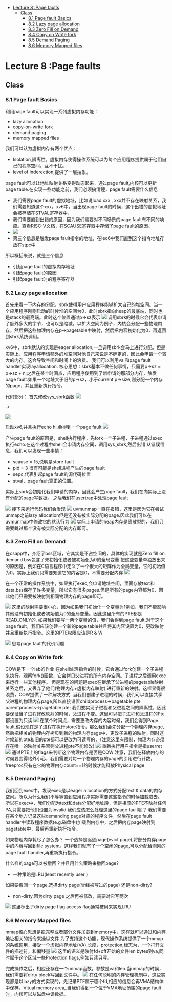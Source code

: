 - [Lecture 8 :Page faults](#lecture-8-page-faults)
  - [Class](#class)
    - [8.1 Page fault Basics](#81-page-fault-basics)
    - [8.2 Lazy page allocation](#82-lazy-page-allocation)
    - [8.3 Zero Fill on Demand](#83-zero-fill-on-demand)
    - [8.4 Copy on Write fork](#84-copy-on-write-fork)
    - [8.5 Demand Paging](#85-demand-paging)
    - [8.6 Memory Mapped files](#86-memory-mapped-files)
# Lecture 8 :Page faults

## Class

### 8.1 Page fault Basics
利用page fault可以实现一系列虚拟内存功能：
- lazy allocation
- copy-on-write fork
- demand paging
- memory mapped files

我们可以认为虚拟内存有两个优点：
- Isolation,隔离性。虚拟内存使得操作系统可以为每个应用程序提供属于他们自己的程序空间，互不干扰。
- level of inderection,提供了一层抽象。

page fault可以让地址映射关系变得动态起来，通过page fault,内核可以更新page table.在实现一些功能之前，我们必须搞清楚，page fault需要什么信息

- 我们需要page fault的虚拟地址，比如说load xxx , xxx并不存在映射关系，我们需要知道这个xxx。xv6中，当出现page fault的时候，这个出错的虚拟地址会被存储在STVAL寄存器中，
- 我们需要直到出错的原因，因为我们需要对不同场景的page fault有不同的响应。查看RISC-V文档，在SCAUSE寄存器中存储了page fault的原因。
- ![](2021-11-12-22-05-18.png)
- 第三个信息是触发page fault指令的地址，在lec6中我们直到这个指令地址存放在stpc中

所以概括来说，就是三个信息
- 引起page fault的虚拟内存地址
- 引起page fault的原因
- 引起page fault时的程序寄存器

### 8.2 Lazy page allocation
首先来看一下内存的分配，sbrk使得用户应用程序能够扩大自己的堆空间。当一个应用程序刚刚启动的时候堆的空间为0，此时sbrk指向heap的最底端，同时也是stack的最高端。此时这个位置通过p->sz表示
![](2021-11-12-22-10-10.png)
调用sbrk的时候它会代表申请了额外多大的字节，也可以是缩减。以扩大空间为例子，内核会分配一些物理内存，然后把这些物理内存在p->pagetable中映射，然后把内容初始化为0，再返回到sbrk系统调用。

xv6中，sbrk默认的实现是eager allocation,一旦调用sbrk会马上进行分配。但是实际上，应用程序申请额外的堆空间对他自己来说是不确定的，因此会申请一个较大的内存。这会导致空间和时间上的浪费。
我们可以利用va 和page fault handler实现layallocation.
核心思想：sbrk基本不做任何事情，只需要p->sz = p->sz + n;之后在某个时间点，应用程序使用到了新申请的那部分内存，触发page fault.如果一个地址大于旧的p->sz，小于current p->size,则分配一个内存的page，并且重新执行指令。

代码部分：
首先修改sys_sbrk函数
![](2021-11-12-22-25-49.png)

->

![](2021-11-12-22-26-02.png)

启动xv6,并且执行echo hi.会得到一个page fault
![](2021-11-12-22-26-47.png)
 
产生page fault的原因是，shell执行程序，先fork一个子进程，子进程通过exec执行echo.在这个过程中shell会申请内存空间，调用sys_sbrk,然后出错
从错误信息，我们可以发现一些事情：
- scause = 15,说明是store fault
- pid = 3 很有可能是shell进程产生的page fault
- sepc,代表引起page fault的源代码位置
- stval，page fault真正的位置。

实际上sbrk会初始化我们申请的内存，因此会产生page fault，我们在向实际上没有分配的page写数据。
之后我们在usertrap中处理page fault

![](2021-11-12-22-36-08.png)
接下来运行代码我们会发现
![](2021-11-12-22-39-09.png)
uvmunmap一直在报错，这里是因为它在尝试unmap之前lazy allocation但是还没有被实际分配的page.因此我们可以在uvmunmap中修改它的默认行为
![](2021-11-12-22-40-21.png)
实际上申请的heap内存是离散型的，我们只需要跳过那个没有被实际分配的内存即可。


### 8.3 Zero Fill on Demand
在csapp中，介绍了bss区域，它其实是不占空间的，具体的实现就是Zero fill on demand
bss包含了未初始化或者被初始化为0的全局变量
把这些变量单独放出来的原因是，例如在C语言程序中定义了一个很大的矩阵作为全局变量，它的初始值为0，实际上我们只需要知道它的内容是0，不需要分配内存
![](2021-11-12-22-45-55.png)

在一个正常的操作系统中，如果执行exec,会申请地址空间，里面存放text和data.bss保存了许多变量，所以它有很多pages.但是所有的page内容都为0，因此他们只需要被映射到相同物理内存的page即可。

![](2021-11-12-22-49-39.png)
这里的映射需要很小心，因为如果我们初始化一个变量为1例如，我们不能影响其他没有初始化或者初始值为0的全局变量。因此这里所有的PTE都是READ_ONLY的.
如果我们要写一两个变量的值，我们会得到page fault,对于这个page fault，我们应该创建一个新的page table并且将其内容设置为0，更改映射并且重新执行指令。这里的PTE权限应该是R & W

![](2021-11-12-22-51-55.png)
思考page fault的代价问题


### 8.4 Copy on Write fork
COW是下一个lab的作业
在shell处理指令的时候，它会通过fork创建一个子进程来执行。观察fork()函数，它会拷贝父进程的所有内存空间。子进程之后调用exec来运行一些其他程序。
但是现在的问题是exec在继承了父进程的pagetable映射关系之后，又丢弃了他们(物理内存+虚拟内存映射),进行重新的映射。这样显得很浪费，COW提供了一种解决方式.
当我们创建子进程的时候，我们可以直接共享父进程的物理内存page,所以直接设置childprocess->pagetable pte parentprocess->pagetable pte;
我们要实现子进程和父进程之间的隔离性，因此要保证当子进程修改映射的时候，父进程不变。这里可以把子进程和父进程的Pte都设置为只读
![](2021-11-13-16-19-53.png)
在某个时间点，需要更改内存的内容时候，我们会得到Page fault.假设现在是子进程在执行store指令，那么我们会先分配一个物理内存page,然后把相关的物理内存拷贝到新的物理内存page中，更改子进程的映射。同时这时候新的pte和旧的pte都可以更改为可读写的，（注意这里有限制，物理内存必须存在唯一的映射关系否则父进程pte不能修改)
![](2021-11-13-16-25-29.png)
重新执行用户指令是指userret
![](2021-11-13-16-27-20.png)
通过PTE上的flags来判断这个物理内存是否是COW
注意，我们在释放内存的时候要变得格外小心，我们需要对每一个物理内存的page的引用进行计数，freeproc只有在它的物理内存count==1的时候才能释放Physical page

### 8.5 Demand Paging
我们回到exec中，发现exec是以eager allocation的方式分配text & data的内存空间。所以为什么我们不等等直到应用程序实际需要这些指令的时候加载进去。
所以在exec中，我们分配为text和data分配好地址段，但是相应的PTE不映射任何PA,只需要把他们设置为invalid
我们应该怎么处理这里的page fault呢？
我们需要在某个地方记录这些demanding page对应的程序文件，然后在page fault handler中读取程序数据(e.g.磁盘中)加载到内存中，之后把内存page映射到pagetable中，最后再重新执行指令。

如果物理内存耗尽了怎么办？
一个选择是驱逐page(evict page),将部分内存page中的内容写回到file system。这样我们就有了一个空闲的page,可以分配给刚刚的page fault handler,再重新执行指令。

什么样的page可以被撤回？并且用什么策略来撤回page?
- 一种策略是LRU(least recently user )

如果要撤回一个page,选择dirty page(曾经被写过的page) 还是non-dirty?
- non-dirty,因为dirty page 之后再被修改，需要对它写两次

![](2021-11-13-16-58-22.png)
这里标出了dirty page flag
access flag通常被用来实现LRU


### 8.6 Memory Mapped files
mmap核心思想是把完整或者部分文件加载到memory中，这样就可以通过和内存地址相关的指令来操纵文件
为了支持这个功能，现代操作系统提供了一个mmap的系统调用，接受一个虚拟内存地址(VA),长度，protection,标志为，一个打开文件的描述符，和偏移量
![](2021-11-13-19-05-20.png)
这里的语义是映射fd+off开始的文件len bytes到va,同时赋予这个区域一些Protection flags,例如只读只写。

完成操作之后，相应还存在一个unmap函数，参数是va和len.当unmap的时候，我们需要将dirty block写回到文件中。
![](2021-11-13-19-08-53.png)
在任何聪明的内存管理机制中，这些实现都是以lazy的方式实现的，先记录PTE属于哪个fd,相应的信息会再VMA结构体中保存，Vitual memory area,.当我们得到一个位于VMA地址范围的page fault时，内核可以从磁盘中读数据。